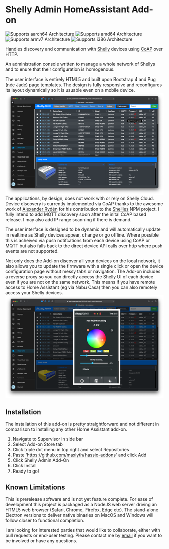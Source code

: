 # Shelly Admin HomeAssistant Add-on

![Supports aarch64 Architecture](https://camo.githubusercontent.com/dd162ecbb0da6ee78fab7c278a1dba2c119748355209ef7df70ef2fbe0e9cb0b/68747470733a2f2f696d672e736869656c64732e696f2f62616467652f616172636836342d7965732d677265656e2e737667) ![Supports amd64 Architecture](https://camo.githubusercontent.com/ce3c356720b2ae8a384979d7c8ed54b7086b3e88dbdd86678f98599477ffcbb2/68747470733a2f2f696d672e736869656c64732e696f2f62616467652f616d6436342d7965732d677265656e2e737667) ![Supports armv7 Architecture](https://camo.githubusercontent.com/b9668a1002121b334b9920a2b7750d3ea2eb82d040323a7f8930c234b56f56ef/68747470733a2f2f696d672e736869656c64732e696f2f62616467652f61726d76372d7965732d677265656e2e737667) ![Supports i386 Architecture](https://camo.githubusercontent.com/381b99aef5441b654e7356f2908b2d0f8646c5a7914b14f883c8fd3478912ebd/68747470733a2f2f696d672e736869656c64732e696f2f62616467652f693338362d7965732d677265656e2e737667)

Handles discovery and communication with [Shelly](https://shelly.cloud) devices using [CoAP](http://coap.technology) over HTTP.

An administration console written to manage a whole network of Shellys and to enure that their configuration is homogenous.

The user interface is entirely HTML5 and built upon Bootstrap 4 and Pug (née Jade) page templates. The design is fully responsive and reconfigures its layout dynamically so it is usuable even on a mobile device.
![Early Shelly Admin UI Preview](https://github.com/maxlyth/hassio-addons/raw/main/shelly-admin/images/shelly-admin-ha-screenshot.png)
The applications, by design, does not work with or rely on Shelly Cloud. Device discovery is currently implemented via CoAP thanks to the awesome work of [Alexander Rydén](https://github.com/alexryd) for his contribution to the [Shellies](https://github.com/alexryd/node-shellies) NPM project. I fully intend to add MQTT discovery soon after the inital CoAP based release. I may also add IP range scanning if there is demand.

The user interface is designed to be dynamic and will automatically update in realtime as Shelly devices appear, change or go offline. Where possible this is acheived via push notifcations from each device using CoAP or MQTT but also falls back to the direct device API calls over http where push events are not supported.

Not only does the Add-on discover all your devices on the local network, it also allows you to update the firmware with a single click or open the device configuration page without messy tabs or navigation. The Add-on includes a reverse proxy so you can directly access the Shelly UI of each device even if you are not on the same network. This means if you have remote access to Home Assistant (eg via Nabu Casa) then you can also remotely access your Shelly devices.
![Early Shelly Admin UI Preview](https://github.com/maxlyth/hassio-addons/raw/main/shelly-admin/images/shelly-admin-ha-edit.png)

## Installation

The installation of this add-on is pretty straightforward and not different in comparison to installing any other Home Assistant add-on.

1. Navigate to Supervisor in side bar
2. Select Add-on Store tab
3. Click triple dot menu in top right and select Repositories
4. Paste 'https://github.com/maxlyth/hassio-addons' and click Add
5. Click Shelly Admin Add-On
6. Click Install
7. Ready to go!

## Known Limitations

This is prerelease software and is not yet feature complete. For ease of development this project is packaged as a NodeJS web server driving an HTML5 web browser (Safari, Chrome, Firefox, Edge etc). The stand-alone Electron versions to deliver native binaries on MacOS and Windows will follow closer to functional completion.

I am looking for interested parties that would like to collaborate, either with pull requests or end-user testing. Please contact me by [email](email:shellyadmin@lyth.name) if you want to be involved or have any questions.
